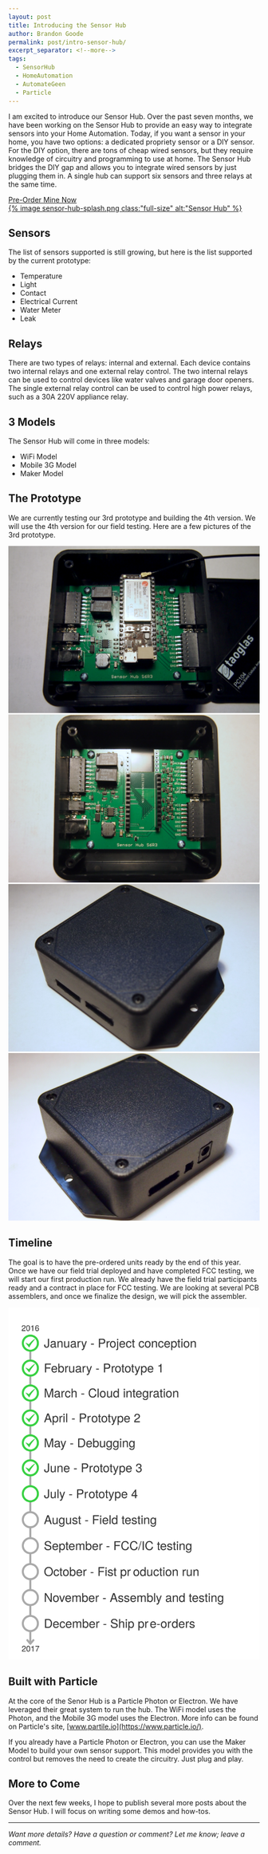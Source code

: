 ```yaml
---
layout: post
title: Introducing the Sensor Hub
author: Brandon Goode
permalink: post/intro-sensor-hub/
excerpt_separator: <!--more-->
tags:
  - SensorHub
  - HomeAutomation
  - AutomateGeen
  - Particle
---
```


I am excited to introduce our Sensor Hub.  Over the past seven months, we have been working on the Sensor Hub to provide an easy way to integrate sensors into your Home Automation.  Today, if you want a sensor in your home, you have two options: a dedicated propriety sensor or a DIY sensor.  For the DIY option, there are tons of cheap wired sensors, but they require knowledge of circuitry and programming to use at home.  The Sensor Hub bridges the DIY gap and allows you to integrate wired sensors by just plugging them in.  A single hub can support six sensors and three relays at the same time.

<div class="text-center"><a class="button radius" href="https://www.automategreen.com/sensorhub/">Pre-Order Mine Now</a></div>


<div class="text-center">
<a href="https://www.automategreen.com/sensorhub/">{% image sensor-hub-splash.png class:"full-size" alt:"Sensor Hub" %}</a>
</div>

<!--more-->

## Sensors

The list of sensors supported is still growing, but here is the list supported by the current prototype:

- Temperature
- Light
- Contact
- Electrical Current
- Water Meter
- Leak

## Relays

There are two types of relays: internal and external.  Each device contains two internal relays and one external relay control.  The two internal relays can be used to control devices like water valves and garage door openers.  The single external relay control can be used to control high power relays, such as a 30A 220V appliance relay.

## 3 Models

The Sensor Hub will come in three models:

- WiFi Model
- Mobile 3G Model
- Maker Model

## The Prototype

We are currently testing our 3rd prototype and building the 4th version.  We will use the 4th version for our field testing.  Here are a few pictures of the 3rd prototype. 


<div class="image-slider">
  <div><img alt="Mobile Model" class="full-size" src="/assets/posts/sensor-hub-proto-3/mobile.png"/></div>
  <div><img alt="Maker Model" class="full-size" src="/assets/posts/sensor-hub-proto-3/maker.png"/></div>
  <div><img alt="Sensor Inputs" class="full-size" src="/assets/posts/sensor-hub-proto-3/sensor-inputs.png"/></div>
  <div><img alt="Relay Controls" class="full-size" src="/assets/posts/sensor-hub-proto-3/relay-inputs.png"/></div>
</div>


## Timeline

The goal is to have the pre-ordered units ready by the end of this year. Once we have our field trial deployed and have completed FCC testing, we will start our first production run. We already have the field trial participants ready and a contract in place for FCC testing.  We are looking at several PCB assemblers, and once we finalize the design, we will pick the assembler. 

![Sensor Hub Timeline](/assets/posts/sensor-hub-timeline.svg)

## Built with Particle

At the core of the Senor Hub is a Particle Photon or Electron.  We have leveraged their great system to run the hub. The WiFi model uses the Photon, and the Mobile 3G model uses the Electron. More info can be found on Particle's site, [www.partile.io](https://www.particle.io/).

If you already have a Particle Photon or Electron, you can use the Maker Model to build your own sensor support. This model provides you with the control but removes the need to create the circuitry. Just plug and play.


## More to Come

Over the next few weeks, I hope to publish several more posts about the Sensor Hub.  I will focus on writing some demos and how-tos.

<hr>

*Want more details?  Have a question or comment? Let me know; leave a comment.*

